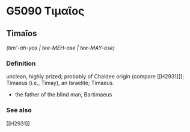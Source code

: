 # G5090 Τιμαῖος

## Timaîos

_(tim'-ah-yos | tee-MEH-ose | tee-MAY-ose)_

### Definition

unclean, highly prized; probably of Chaldee origin (compare [[H2931]]); Timaeus (i.e., Timay), an Israelite; Timaeus.

- the father of the blind man, Bartimaeus

### See also

[[H2931]]

